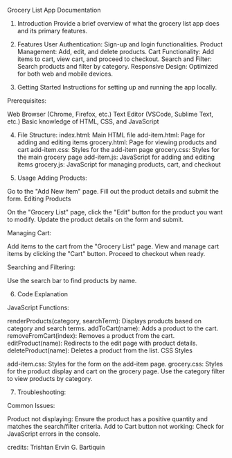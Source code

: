Grocery List App Documentation
1. Introduction
Provide a brief overview of what the grocery list app does and its primary features.

2. Features
User Authentication: Sign-up and login functionalities.
Product Management: Add, edit, and delete products.
Cart Functionality: Add items to cart, view cart, and proceed to checkout.
Search and Filter: Search products and filter by category.
Responsive Design: Optimized for both web and mobile devices.
3. Getting Started
Instructions for setting up and running the app locally.

Prerequisites:

Web Browser (Chrome, Firefox, etc.)
Text Editor (VSCode, Sublime Text, etc.)
Basic knowledge of HTML, CSS, and JavaScript

4.  File Structure:
index.html: Main HTML file
add-item.html: Page for adding and editing items
grocery.html: Page for viewing products and cart
add-item.css: Styles for the add-item page
grocery.css: Styles for the main grocery page
add-item.js: JavaScript for adding and editing items
grocery.js: JavaScript for managing products, cart, and checkout


5. Usage
Adding Products:

Go to the "Add New Item" page.
Fill out the product details and submit the form.
Editing Products

On the "Grocery List" page, click the "Edit" button for the product you want to modify.
Update the product details on the form and submit.

Managing Cart:

Add items to the cart from the "Grocery List" page.
View and manage cart items by clicking the "Cart" button.
Proceed to checkout when ready.

Searching and Filtering:

Use the search bar to find products by name.

6. Code Explanation
   
  JavaScript Functions:

renderProducts(category, searchTerm): Displays products based on category and search terms.
addToCart(name): Adds a product to the cart.
removeFromCart(index): Removes a product from the cart.
editProduct(name): Redirects to the edit page with product details.
deleteProduct(name): Deletes a product from the list.
CSS Styles

add-item.css: Styles for the form on the add-item page.
grocery.css: Styles for the product display and cart on the grocery page.
Use the category filter to view products by category.

7.  Troubleshooting:

Common Issues:

Product not displaying: Ensure the product has a positive quantity and matches the search/filter criteria.
Add to Cart button not working: Check for JavaScript errors in the console.


credits: Trishtan Ervin G. Bartiquin
